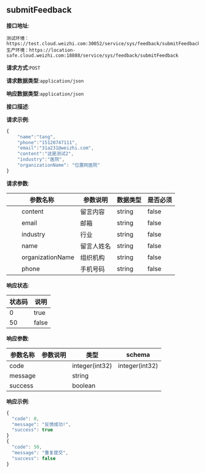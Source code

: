 

## submitFeedback


**接口地址**:
```
测试环境：https://test.cloud.weizhi.com:30052/service/sys/feedback/submitFeedback
生产环境：https://location-safe.cloud.weizhi.com:18888/service/sys/feedback/submitFeedback
```

**请求方式**:`POST`


**请求数据类型**:`application/json`


**响应数据类型**:`application/json`


**接口描述**:


**请求示例**:


```javascript
{
    "name":"tang",
    "phone":"15120747111",
    "email":"31a231@weizhi.com",
    "content":"这是测试2",
    "industry":"医院",
    "organizationName": "位置网医院"
}
```


**请求参数**:


| 参数名称 | 参数说明 | 数据类型    | 是否必须 |
| -------- | -------- | ----- | -------- |
|&emsp;&emsp;content|留言内容|string|false|
|&emsp;&emsp;email|邮箱|string|false|
|&emsp;&emsp;industry|行业|string|false|
|&emsp;&emsp;name|留言人姓名|string|false|
|&emsp;&emsp;organizationName|组织机构|string|false|
|&emsp;&emsp;phone|手机号码|string|false|


**响应状态**:


| 状态码 | 说明 |
| -------- | -------- |
|0|true|
|50|false|


**响应参数**:


| 参数名称 | 参数说明 | 类型 | schema |
| -------- | -------- | ----- |----- | 
|code||integer(int32)|integer(int32)|
|message||string||
|success||boolean||


**响应示例**:
```javascript
{
  "code": 0,
  "message": "反馈成功!",
  "success": true
}
{
  "code": 50,
  "message": "重复提交",
  "success": false
}
```
